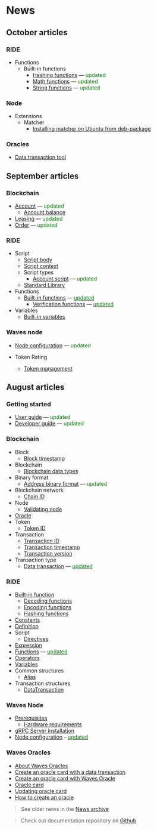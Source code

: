 # News

## October articles

### RIDE

* Functions
  * Built-in functions
    * [Hashing functions](ride/functions/built-in-functions/hashing-functions.md) — <span style="color:green">updated</span>
    * [Math functions](ride/functions/built-in-functions/math-functions.md) — <span style="color:green">updated</span>
    * [String functions](ride/functions/built-in-functions/string-functions.md) — <span style="color:green">updated</span>

### Node

* Extensions
  * Matcher
    * [Installing matcher on Ubuntu from deb-package](/waves-node/extensions/matcher/matcher-install-ubuntu-deb.md)

### Oracles

* [Data transaction tool](waves-oracles/data-transaction-tool.md)

## September articles

### Blockchain

* [Account](blockchain/account.md) — <span style="color:green">updated</span>
  * [Account balance](blockchain/account/account-balance.md)
* [Leasing](blockchain/leasing.md) — <span style="color:green">updated</span>
* [Order](blockchain/order.md) — <span style="color:green">updated</span>

### RIDE

* Script
  * [Script body](ride/script/script-body.md)
  * [Script context](ride/script/script-context.md)
  * Script types
    * [Account script](ride/script/script-types/account-script.md) — <span style="color:green">updated</span>
  * [Standard Library](ride/script/standard-library.md)
* Functions
  * [Built-in functions](ride/functions/built-in-functions.md) — [<span style="color:green">updated</span>](https://github.com/wavesplatform/waves-documentation/commit/b9c34cc7a7c0f540a2e41be8592233e1903da0d2#diff-b3344cfde38b2228710ac8c6a652a56d)
    * [Verification functions](ride/functions/built-in-functions/verification-functions.md) — [<span style="color:green">updated</span>](https://github.com/wavesplatform/waves-documentation/commit/de148968d16389068ce77865bcc3a482eb3fb9b5?diff=unified#diff-7d8db406e747ac90ad2ed0ae321fc5fe)
* Variables
  * [Built-in variables](ride/variables/built-in-variables.md)

### Waves node

* [Node configuration](waves-node/node-configuration.md) — <span style="color:green">updated</span>

* Token Rating
  * [Token management](waves-token-rating/token-management.md)

## August articles

### Getting started

* [User guide](getting-started/getting-started-for-users.md) — <span style="color:green">updated</span>
* [Developer guide](getting-started/getting-started-for-developers.md) — <span style="color:green">updated</span>

### Blockchain

* Block
  * [Block timestamp](blockchain/block/block-timestamp.md)
* Blockchain
  * [Blockchain data types](blockchain/blockchain/blockchain-data-types.md)
* Binary format
  * [Address binary format](/blockchain/binary-format/address-binary-format.md) — <span style="color:green">updated</span>
* Blockchain network
  * [Chain ID](blockchain/blockchain-network/chain-id.md)
* Node
  * [Validating node](blockchain/node/validating-node.md)
* [Oracle](blockchain/oracle.md)
* Token
  * [Token ID](blockchain/token/token-id.md)
* Transaction
  * [Transaction ID](blockchain/transaction/transaction-id.md)
  * [Transaction timestamp](blockchain/transaction/transaction-timestamp.md)
  * [Transaction version](blockchain/transaction/transaction-version.md)
* Transaction type
  * [Data transaction](blockchain/transaction-type/data-transaction.md) — [<span style="color:green">updated</span>](https://github.com/wavesplatform/waves-documentation/pull/1457/files)

### RIDE

* [Built-in function](ride/functions/built-in-functions.md)
  * [Decoding functions](ride/functions/built-in-functions/decoding-functions.md)
  * [Encoding functions](ride/functions/built-in-functions/encoding-functions.md)
  * [Hashing functions](ride/functions/built-in-functions/hashing-functions.md)
* [Constants](ride/constants.md)
* [Definition](ride/base-concepts/definition.md)
* Script
  * [Directives](ride/script/directives.md)
* [Expression](ride/base-concepts/expression.md)
* [Functions](ride/functions.md) — [<span style="color:green">updated</span>](https://github.com/wavesplatform/waves-documentation/pull/1465/files)
* [Operators](ride/operators.md)
* [Variables](ride/variables.md)
* Common structures
  * [Alias](ride/structures/common-structures/alias.md)
* Transaction structures
  * [DataTransaction](ride/structures/transaction-structures/data-transaction.md)

### Waves Node

* [Prerequisites](waves-node/prerequisites.md)
  * [Hardware requirements](waves-node/prerequisites/hardware-requirements.md)
* [gRPC Server installation](waves-node/extensions/grpc-server/grpc-server-installation.md)
* [Node configuration](waves-node/node-configuration.md) - [<span style="color:green">updated</span>](https://github.com/wavesplatform/waves-documentation/pull/1515)

### Waves Oracles

* [About Waves Oracles](waves-oracles/about-waves-oracles.md)
* [Create an oracle card with a data transaction](waves-oracles/create-an-oracle-card-with-a-data-transaction.md)
* [Create an oracle card with Waves Oracle](waves-oracles/create-an-oracle-card-with-waves-oracle.md)
* [Oracle card](waves-oracles/oracle-card.md)
* [Updating oracle card](waves-oracles/updating-oracle-card.md)
* [How to create an oracle](waves-oracles/how-to-create-an-oracle.md)

> See older news in the [News archive](miscellaneous/news-archive.md)

> Check out documentation repository on [Github](https://github.com/wavesplatform/waves-documentation)
